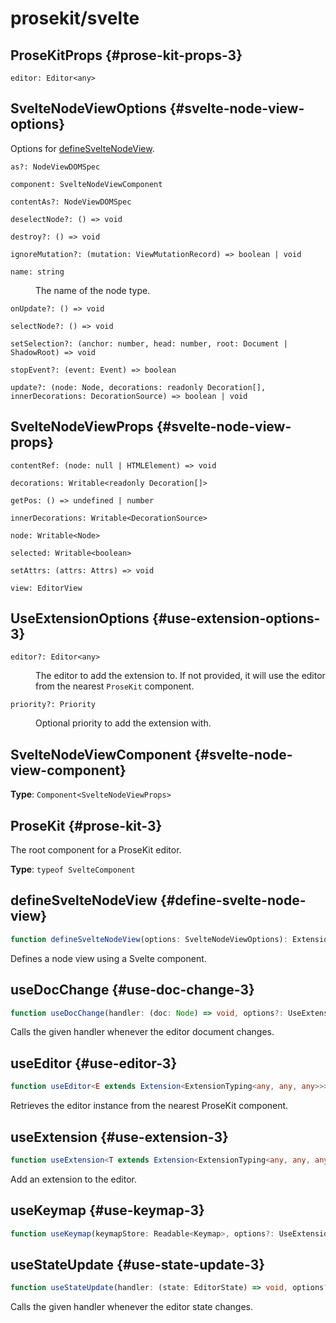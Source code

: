 # prosekit/svelte

## ProseKitProps {#prose-kit-props-3}

<dl>

<dt>

`editor: Editor<any>`

</dt>

<dd>

</dd>

</dl>

## SvelteNodeViewOptions {#svelte-node-view-options}

Options for [defineSvelteNodeView](svelte.md#define-svelte-node-view).

<dl>

<dt>

`as?: NodeViewDOMSpec`

</dt>

<dd>

</dd>

<dt>

`component: SvelteNodeViewComponent`

</dt>

<dd>

</dd>

<dt>

`contentAs?: NodeViewDOMSpec`

</dt>

<dd>

</dd>

<dt>

`deselectNode?: () => void`

</dt>

<dd>

</dd>

<dt>

`destroy?: () => void`

</dt>

<dd>

</dd>

<dt>

`ignoreMutation?: (mutation: ViewMutationRecord) => boolean | void`

</dt>

<dd>

</dd>

<dt>

`name: string`

</dt>

<dd>

The name of the node type.

</dd>

<dt>

`onUpdate?: () => void`

</dt>

<dd>

</dd>

<dt>

`selectNode?: () => void`

</dt>

<dd>

</dd>

<dt>

`setSelection?: (anchor: number, head: number, root: Document | ShadowRoot) => void`

</dt>

<dd>

</dd>

<dt>

`stopEvent?: (event: Event) => boolean`

</dt>

<dd>

</dd>

<dt>

`update?: (node: Node, decorations: readonly Decoration[], innerDecorations: DecorationSource) => boolean | void`

</dt>

<dd>

</dd>

</dl>

## SvelteNodeViewProps {#svelte-node-view-props}

<dl>

<dt>

`contentRef: (node: null | HTMLElement) => void`

</dt>

<dd>

</dd>

<dt>

`decorations: Writable<readonly Decoration[]>`

</dt>

<dd>

</dd>

<dt>

`getPos: () => undefined | number`

</dt>

<dd>

</dd>

<dt>

`innerDecorations: Writable<DecorationSource>`

</dt>

<dd>

</dd>

<dt>

`node: Writable<Node>`

</dt>

<dd>

</dd>

<dt>

`selected: Writable<boolean>`

</dt>

<dd>

</dd>

<dt>

`setAttrs: (attrs: Attrs) => void`

</dt>

<dd>

</dd>

<dt>

`view: EditorView`

</dt>

<dd>

</dd>

</dl>

## UseExtensionOptions {#use-extension-options-3}

<dl>

<dt>

`editor?: Editor<any>`

</dt>

<dd>

The editor to add the extension to. If not provided, it will use the
editor from the nearest `ProseKit` component.

</dd>

<dt>

`priority?: Priority`

</dt>

<dd>

Optional priority to add the extension with.

</dd>

</dl>

## SvelteNodeViewComponent {#svelte-node-view-component}

**Type**: `Component<SvelteNodeViewProps>`

## ProseKit {#prose-kit-3}

The root component for a ProseKit editor.

**Type**: `typeof SvelteComponent`

## defineSvelteNodeView {#define-svelte-node-view}

```ts
function defineSvelteNodeView(options: SvelteNodeViewOptions): Extension
```

Defines a node view using a Svelte component.

## useDocChange {#use-doc-change-3}

```ts
function useDocChange(handler: (doc: Node) => void, options?: UseExtensionOptions): void
```

Calls the given handler whenever the editor document changes.

## useEditor {#use-editor-3}

```ts
function useEditor<E extends Extension<ExtensionTyping<any, any, any>>>(options?: { update?: boolean }): Readable<Editor<E>>
```

Retrieves the editor instance from the nearest ProseKit component.

## useExtension {#use-extension-3}

```ts
function useExtension<T extends Extension<ExtensionTyping<any, any, any>>>(extension: Readable<null | T>, options?: UseExtensionOptions): void
```

Add an extension to the editor.

## useKeymap {#use-keymap-3}

```ts
function useKeymap(keymapStore: Readable<Keymap>, options?: UseExtensionOptions): void
```

## useStateUpdate {#use-state-update-3}

```ts
function useStateUpdate(handler: (state: EditorState) => void, options?: UseExtensionOptions): void
```

Calls the given handler whenever the editor state changes.
